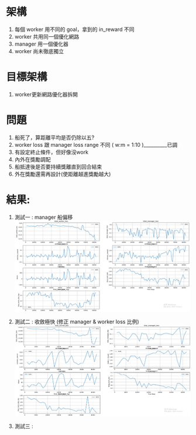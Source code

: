 # 架構
1. 每個 worker 用不同的 goal，拿到的 in_reward 不同
2. worker 共用同一個優化網路
3. manager 用一個優化器
4. worker 尚未徹底獨立

# 目標架構
1. worker更新網路優化器拆開

# 問題
1. 船死了，算距離平均是否仍除以五?
2. worker loss 跟 manager loss range 不同 ( w:m = 1:10 )__________已調
3. 有設定終止條件，但好像沒work
4. 內外在獎勵調配
5. 船抵達後是否要持續獎離直到回合結束
6. 外在獎勵還需再設計(使距離越進獎勵越大)

# 結果:
1. 測試一 : manager 船偏移
   ![image](https://github.com/Yuu-Hsuan/CMO/blob/main/5v5/code/0617_1734/graph/11.png)

2. 測試二 : 收斂極快
   (修正 manager & worker loss 比例)
   ![image](https://github.com/Yuu-Hsuan/CMO/blob/main/5v5/code/0617_1734/graph/22.png)

3. 測試三 : 
